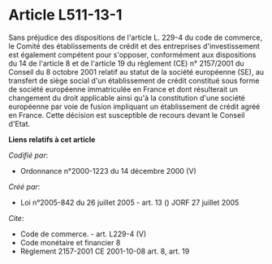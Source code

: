 # Article L511-13-1

Sans préjudice des dispositions de l'article L. 229-4 du code de commerce, le Comité des établissements de crédit et des
entreprises d'investissement est également compétent pour s'opposer, conformément aux dispositions du 14 de l'article 8 et de
l'article 19 du règlement (CE) n° 2157/2001 du Conseil du 8 octobre 2001 relatif au statut de la société européenne (SE), au
transfert de siège social d'un établissement de crédit constitué sous forme de société européenne immatriculée en France et
dont résulterait un changement du droit applicable ainsi qu'à la constitution d'une société européenne par voie de fusion
impliquant un établissement de crédit agréé en France. Cette décision est susceptible de recours devant le Conseil d'Etat.

**Liens relatifs à cet article**

_Codifié par_:

  - Ordonnance n°2000-1223 du 14 décembre 2000 (V)

_Créé par_:

  - Loi n°2005-842 du 26 juillet 2005 - art. 13 () JORF 27 juillet 2005

_Cite_:

  - Code de commerce. - art. L229-4 (V)
  - Code monétaire et financier 8
  - Règlement 2157-2001 CE 2001-10-08 art. 8, art. 19

